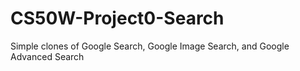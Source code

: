 # CS50W-Project0-Search
Simple clones of Google Search, Google Image Search, and Google Advanced Search
